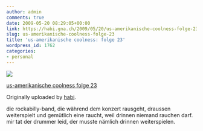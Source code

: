 ```yaml
---
author: admin
comments: true
date: 2009-05-20 08:29:05+00:00
link: https://habi.gna.ch/2009/05/20/us-amerikanische-coolness-folge-23/
slug: us-amerikanische-coolness-folge-23
title: 'us-amerikanische coolness: folge 23'
wordpress_id: 1762
categories:
- personal
---
```



 [![](https://static.flickr.com/3383/3548472262_344aee0536_m.jpg)](https://www.flickr.com/photos/habi/3548472262/)
   

 
  [us-amerikanische coolness folge 23](https://www.flickr.com/photos/habi/3548472262/)
    

  Originally uploaded by [habi](https://www.flickr.com/people/habi/).
 



die rockabilly-band, die während dem konzert rausgeht, draussen weiterspielt und gemütlich eine raucht, weil drinnen niemand rauchen darf. mir tat der drummer leid, der musste nämlich drinnen weiterspielen.
  

